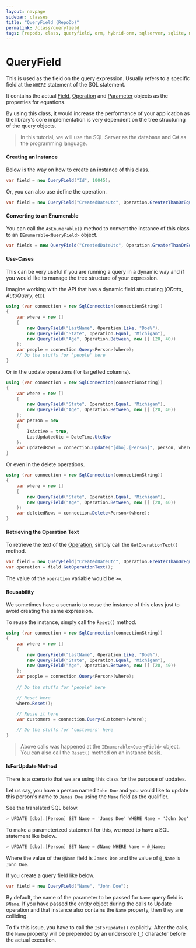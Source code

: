 ```yaml
---
layout: navpage
sidebar: classes
title: "QueryField (RepoDb)"
permalink: /class/queryfield
tags: [repodb, class, queryfield, orm, hybrid-orm, sqlserver, sqlite, mysql, postgresql]
---
```


# QueryField

This is used as the field on the query expression. Usually refers to a specific field at the `WHERE` statement of the SQL statement.

It contains the actual [Field](/class/field), [Operation](/enumeration/operation) and [Parameter](/class/parameter) objects as the properties for equations.

By using this class, it would increase the performance of your application as the library's core implementation is very dependent on the tree structuring of the query objects.

> In this tutorial, we will use the SQL Server as the database and C# as the programming language.

#### Creating an Instance

Below is the way on how to create an instance of this class.

```csharp
var field = new QueryField("Id", 10045);
```

Or, you can also use define the operation.

```csharp
var field = new QueryField("CreatedDateUtc", Operation.GreaterThanOrEqual, DateTime.UtcNow.Date.AddDays(-1));
```

#### Converting to an Enumerable

You can call the `AsEnumerable()` method to convert the instance of this class to an `IEnumerable<QueryField>` object.

```csharp
var fields = new QueryField("CreatedDateUtc", Operation.GreaterThanOrEqual, DateTime.UtcNow.Date.AddDays(-1)).AsEnumerable();
```

#### Use-Cases

This can be very useful if you are running a query in a dynamic way and if you would like to manage the tree structure of your expression.

Imagine working with the API that has a dynamic field structuring (*OData*, *AutoQuery*, etc).

```csharp
using (var connection = new SqlConnection(connectionString))
{
    var where = new []
    {
        new QueryField("LastName", Operation.Like, "Doe%"),
        new QueryField("State", Operation.Equal, "Michigan"),
        new QueryField("Age", Operation.Between, new [] (20, 40))
    };
    var people = connection.Query<Person>(where);
    // Do the stuffs for 'people' here
}
```

Or in the update operations (for targetted columns).

```csharp
using (var connection = new SqlConnection(connectionString))
{
    var where = new []
    {
        new QueryField("State", Operation.Equal, "Michigan"),
        new QueryField("Age", Operation.Between, new [] (20, 40))
    };
    var person = new
    {
        IsActive = true,
        LastUpdatedUtc = DateTime.UtcNow
    };
    var updatedRows = connection.Update("[dbo].[Person]", person, where);
}
```

Or even in the delete operations.

```csharp
using (var connection = new SqlConnection(connectionString))
{
    var where = new []
    {
        new QueryField("State", Operation.Equal, "Michigan"),
        new QueryField("Age", Operation.Between, new [] (20, 40))
    };
    var deletedRows = connection.Delete<Person>(where);
}
```

#### Retrieving the Operation Text

To retrieve the text of the [Operation](/enumeration/operation), simply call the `GetOperationText()` method.

```csharp
var field = new QueryField("CreatedDateUtc", Operation.GreaterThanOrEqual, DateTime.UtcNow.Date.AddDays(-1));
var operation = field.GetOperationText();
```

The value of the `operation` variable would be `>=`.

#### Reusability

We sometimes have a scenario to reuse the instance of this class just to avoid creating the same expression.

To reuse the instance, simply call the `Reset()` method.

```csharp
using (var connection = new SqlConnection(connectionString))
{
    var where = new []
    {
        new QueryField("LastName", Operation.Like, "Doe%"),
        new QueryField("State", Operation.Equal, "Michigan"),
        new QueryField("Age", Operation.Between, new [] (20, 40))
    };
    var people = connection.Query<Person>(where);
    
    // Do the stuffs for 'people' here

    // Reset here
    where.Reset();

    // Reuse it here
    var customers = connection.Query<Customer>(where);

    // Do the stuffs for 'customers' here
}
```

> Above calls was happened at the `IEnumerable<QueryField>` object. You can also call the `Reset()` method on an instance basis.

#### IsForUpdate Method

There is a scenario that we are using this class for the purpose of updates.

Let us say, you have a person named `John Doe` and you would like to update this person's name to `James Doe` using the `Name` field as the qualifier.

See the translated SQL below.

```csharp
> UPDATE [dbo].[Person] SET Name = 'James Doe' WHERE Name = 'John Doe';
```

To make a parameterized statement for this, we need to have a SQL statement like below.

```csharp
> UPDATE [dbo].[Person] SET Name = @Name WHERE Name = @_Name;
```

Where the value of the `@Name` field is `James Doe` and the value of `@_Name` is `John Doe`.

If you create a query field like below.

```csharp
var field = new QueryField("Name", "John Doe");
```

By default, the name of the parameter to be passed for `Name` query field is `@Name`. If you have passed the entity object during the calls to [Update](/operation/update) operation and that instance also contains the `Name` property, then they are colliding.

To fix this issue, you have to call the `IsForUpdate()` explicitly. After the calls, the `Name` property will be prepended by an underscore (`_`) character before the actual execution.